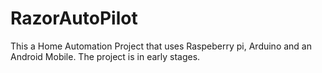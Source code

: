 # RazorAutoPilot
This a Home Automation Project that uses Raspeberry pi, Arduino and an Android Mobile.
The project is in early stages.
